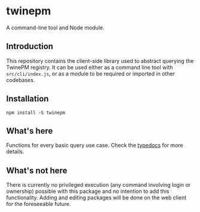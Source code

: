 # twinepm

A command-line tool and Node module.

## Introduction

This repository contains the client-side library used to abstract querying the TwinePM registry. It can be used either as a command line tool with `src/cli/index.js`, or as a module to be required or imported in other codebases.

## Installation

`npm install -S twinepm`

## What's here

Functions for every basic query use case. Check the [typedocs](docs/typescript/index.html) for more details.

## What's not here

There is currently no privileged execution (any command involving login or ownership) possible with this package and no intention to add this functionality. Adding and editing packages will be done on the web client for the foreseeable future.
